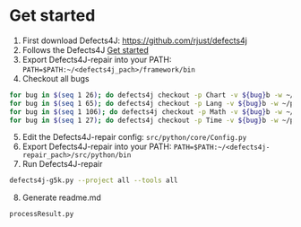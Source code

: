 # Get started

1. First download Defects4J: https://github.com/rjust/defects4j
2. Follows the Defects4J [Get started](https://github.com/rjust/defects4j#getting-started)
3. Export Defects4J-repair into your PATH: ```PATH=$PATH:~/<defects4j_pach>/framework/bin```
4. Checkout all bugs
```bash
for bug in $(seq 1 26); do defects4j checkout -p Chart -v ${bug}b -w ~/projects/chart/chart_${bug}; done
for bug in $(seq 1 65); do defects4j checkout -p Lang -v ${bug}b -w ~/projects/lang/lang_${bug}; done
for bug in $(seq 1 106); do defects4j checkout -p Math -v ${bug}b -w ~/projects/math/math_${bug}; done
for bug in $(seq 1 27); do defects4j checkout -p Time -v ${bug}b -w ~/projects/time/time_${bug}; done
```
5. Edit the Defects4J-repair config: ```src/python/core/Config.py```
6. Export Defects4J-repair into your PATH: ```PATH=$PATH:~/<defects4j-repair_pach>/src/python/bin```
7. Run Defects4J-repair
```bash
defects4j-g5k.py --project all --tools all  
```
8. Generate readme.md
```bash
processResult.py
```